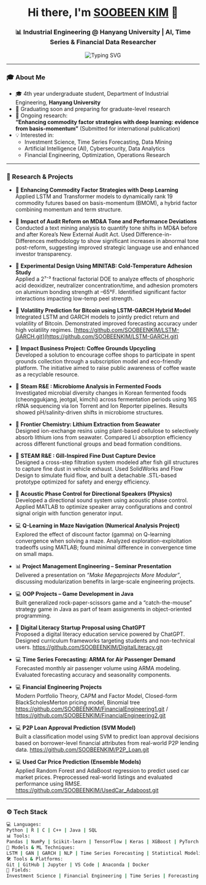 <h1 align="center">Hi there, I'm <a href="https://github.com/soobeenkim" target="_blank">SOOBEEN KIM</a> 👋</h1>
<h3 align="center">📊 Industrial Engineering @ Hanyang University | AI, Time Series & Financial Data Researcher</h3>

<p align="center">
  <img src="https://readme-typing-svg.herokuapp.com?font=Fira+Code&size=22&duration=2500&pause=1000&center=true&width=500&lines=AI+%7C+Finance+%7C+Optimization;Security+%7C+Data+Mining+%7C+Forecasting;Time+Series+%7C+NLP+%7C+ML" alt="Typing SVG" />
</p>

---

### 🎓 About Me

- 🎓 4th year undergraduate student, Department of Industrial Engineering, **Hanyang University**
- 📌 Graduating soon and preparing for graduate-level research
- 🧪 Ongoing research:  
  **“Enhancing commodity factor strategies with deep learning: evidence from basis-momentum”** (Submitted for international publication)
- 💡 Interested in:
  - Investment Science, Time Series Forecasting, Data Mining  
  - Artificial Intelligence (AI), Cybersecurity, Data Analytics  
  - Financial Engineering, Optimization, Operations Research

---

### 🧠 Research & Projects

- 🧾 **Enhancing Commodity Factor Strategies with Deep Learning**  
  Applied LSTM and Transformer models to dynamically rank 19 commodity futures based on basis-momentum (BMOM), a hybrid factor combining momentum and term structure.

- 🧾 **Impact of Audit Reform on MD&A Tone and Performance Deviations**  
  Conducted a text mining analysis to quantify tone shifts in MD&A before and after Korea’s New External Audit Act. Used Difference-in-Differences methodology to show significant increases in abnormal tone post-reform, suggesting improved strategic language use and enhanced investor transparency.

- 🧾 **Experimental Design Using MINITAB: Cold-Temperature Adhesion Study**  
  Applied a 2⁷⁻³ fractional factorial DOE to analyze effects of phosphoric acid deoxidizer, neutralizer concentration/time, and adhesion promoters on aluminum bonding strength at –65°F. Identified significant factor interactions impacting low-temp peel strength.

- 🧾 **Volatility Prediction for Bitcoin using LSTM-GARCH Hybrid Model**  
  Integrated LSTM and GARCH models to jointly predict return and volatility of Bitcoin. Demonstrated improved forecasting accuracy under high volatility regimes.
  [https://github.com/SOOBEENKIM/LSTM-GARCH.git](https://github.com/SOOBEENKIM/LSTM-GARCH.git)

- 🌱 **Impact Business Project: Coffee Grounds Upcycling**  
  Developed a solution to encourage coffee shops to participate in spent grounds collection through a subscription model and eco-friendly platform. The initiative aimed to raise public awareness of coffee waste as a recyclable resource.
- 🧪 **Steam R&E : Microbiome Analysis in Fermented Foods**  
  Investigated microbial diversity changes in Korean fermented foods (cheonggukjang, jeotgal, kimchi) across fermentation periods using 16S rRNA sequencing via Ion Torrent and Ion Reporter pipelines. Results showed pH/salinity-driven shifts in microbiome structures.  
- 🧪 **Frontier Chemistry: Lithium Extraction from Seawater**  
  Designed ion-exchange resins using plant-based cellulose to selectively absorb lithium ions from seawater. Compared Li absorption efficiency across different functional groups and bead formation conditions.
- 🧪 **STEAM R&E : Gill-Inspired Fine Dust Capture Device**  
  Designed a cross-step filtration system modeled after fish gill structures to capture fine dust in vehicle exhaust. Used SolidWorks and Flow Design to simulate fluid flow, and built a detachable .STL-based prototype optimized for safety and energy efficiency.
- 🧪 **Acoustic Phase Control for Directional Speakers (Physics)**  
  Developed a directional sound system using acoustic phase control. Applied MATLAB to optimize speaker array configurations and control signal origin with function generator input.

- 💻 **Q-Learning in Maze Navigation (Numerical Analysis Project)**  
  Explored the effect of discount factor (gamma) on Q-learning convergence when solving a maze. Analyzed exploration-exploitation tradeoffs using MATLAB; found minimal difference in convergence time on small maps.

- 📊 **Project Management Engineering – Seminar Presentation**  
  Delivered a presentation on *“Make Megaprojects More Modular”*, discussing modularization benefits in large-scale engineering projects.

- 💻 **OOP Projects – Game Development in Java**  
  Built generalized rock-paper-scissors game and a “catch-the-mouse” strategy game in Java as part of team assignments in object-oriented programming.

- 🤖 **Digital Literacy Startup Proposal using ChatGPT**  
  Proposed a digital literacy education service powered by ChatGPT. Designed curriculum frameworks targeting students and non-technical users.
  https://github.com/SOOBEENKIM/DigitalLiteracy.git

- 💻 **Time Series Forecasting: ARMA for Air Passenger Demand**  
  Forecasted monthly air passenger volume using ARMA modeling. Evaluated forecasting accuracy and seasonality components.

- 💻 **Financial Engineering Projects**  
  Modern Portfolio Theory, CAPM and Factor Model, Closed-form BlackScholesMerton pricing model, Binomial tree
  https://github.com/SOOBEENKIM/FinancialEngineering1.git / 
  https://github.com/SOOBEENKIM/FinancialEngineering2.git

- 💻 **P2P Loan Approval Prediction (SVM Model)**  
  Built a classification model using SVM to predict loan approval decisions based on borrower-level financial attributes from real-world P2P lending data.
  https://github.com/SOOBEENKIM/P2P_Loan.git

- 💻 **Used Car Price Prediction (Ensemble Models)**  
  Applied Random Forest and AdaBoost regression to predict used car market prices. Preprocessed real-world listings and evaluated performance using RMSE.
  https://github.com/SOOBEENKIM/UsedCar_Adaboost.git

---

### ⚙️ Tech Stack

```bash
💻 Languages:
Python | R | C | C++ | Java | SQL  
📊 Tools:
Pandas | NumPy | Scikit-learn | TensorFlow | Keras | XGBoost | PyTorch
🧠 Models & ML Techniques:
LSTM | GAN | GARCH | NLP | Time Series Forecasting | Statistical Modeling (R, STATA, MINITAB)
🛠️ Tools & Platforms:
Git | GitHub | Jupyter | VS Code | Anaconda | Docker  
🧮 Fields:
Investment Science | Financial Engineering | Time Series | Forecasting | Machine Learning | Data Mining | Optimization | Cybersecurity | ADSP
